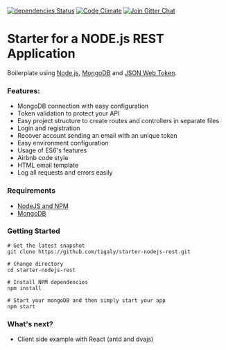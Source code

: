 
[![dependencies Status](https://david-dm.org/tigaly/starter-nodejs-rest/status.svg)](https://david-dm.org/tigaly/starter-nodejs-rest)
[![Code Climate](https://codeclimate.com/github/tigaly/starter-nodejs-rest/badges/gpa.svg)](https://codeclimate.com/github/tigaly/starter-nodejs-rest)
[![Join Gitter Chat](https://img.shields.io/badge/gitter-join%20chat%20%E2%86%92-brightgreen.svg?style=flat)](https://gitter.im/tigaly/starter-nodejs-rest?utm_source=badge&utm_medium=badge&utm_campaign=pr-badge&content=body_link)


Starter for a NODE.js REST Application
=======================

Boilerplate using [Node.js](https://nodejs.org/), [MongoDB](https://www.mongodb.com/) and [JSON Web Token](https://jwt.io/).

### Features:
* MongoDB connection with easy configuration
* Token validation to protect your API
* Easy project structure to create routes and controllers in separate files
* Login and registration
* Recover account sending an email with an unique token
* Easy environment configuration
* Usage of ES6's features
* Airbnb code style
* HTML email template
* Log all requests and errors easily

### Requirements
* [NodeJS and NPM](http://nodejs.org/download)
* [MongoDB](http://www.mongodb.org/downloads)

### Getting Started

    # Get the latest snapshot
    git clone https://github.com/tigaly/starter-nodejs-rest.git
    
    # Change directory
    cd starter-nodejs-rest
    
    # Install NPM dependencies
    npm install
    
    # Start your mongoDB and then simply start your app
    npm start
    
### What's next?

* Client side example with React (antd and dvajs)

